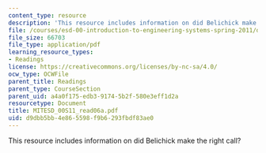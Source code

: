 ```yaml
---
content_type: resource
description: 'This resource includes information on did Belichick make the right call? '
file: /courses/esd-00-introduction-to-engineering-systems-spring-2011/d9dbb5bb4e865598f9b6293fbdf83ae0_MITESD_00S11_read06a.pdf
file_size: 66703
file_type: application/pdf
learning_resource_types:
- Readings
license: https://creativecommons.org/licenses/by-nc-sa/4.0/
ocw_type: OCWFile
parent_title: Readings
parent_type: CourseSection
parent_uid: a4a0f175-edb3-9174-5b2f-580e3eff1d2a
resourcetype: Document
title: MITESD_00S11_read06a.pdf
uid: d9dbb5bb-4e86-5598-f9b6-293fbdf83ae0
---
```

This resource includes information on did Belichick make the right call? 